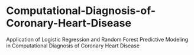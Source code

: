 # Computational-Diagnosis-of-Coronary-Heart-Disease
Application of Logistic Regression and Random Forest Predictive Modeling in Computational Diagnosis of Coronary Heart Disease
